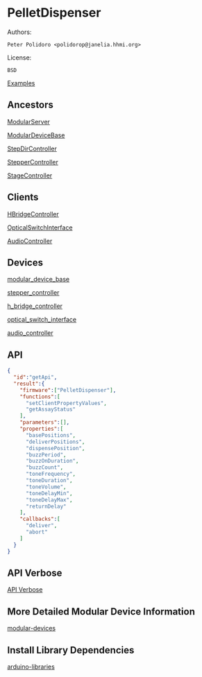 # PelletDispenser

Authors:

    Peter Polidoro <polidorop@janelia.hhmi.org>

License:

    BSD

[Examples](./examples)

## Ancestors

[ModularServer](https://github.com/janelia-arduino/ModularServer)

[ModularDeviceBase](https://github.com/janelia-arduino/ModularDeviceBase)

[StepDirController](https://github.com/janelia-arduino/StepDirController)

[StepperController](https://github.com/janelia-arduino/StepperController)

[StageController](https://github.com/janelia-arduino/StageController)

## Clients

[HBridgeController](https://github.com/janelia-arduino/HBridgeController)

[OpticalSwitchInterface](https://github.com/janelia-arduino/OpticalSwitchInterface)

[AudioController](https://github.com/janelia-arduino/AudioController)

## Devices

[modular_device_base](https://github.com/janelia-modular-devices/modular_device_base.git)

[stepper_controller](https://github.com/janelia-modular-devices/stepper_controller.git)

[h_bridge_controller](https://github.com/janelia-modular-devices/h_bridge_controller.git)

[optical_switch_interface](https://github.com/janelia-modular-devices/optical_switch_interface.git)

[audio_controller](https://github.com/janelia-modular-devices/audio_controller.git)

## API

```json
{
  "id":"getApi",
  "result":{
    "firmware":["PelletDispenser"],
    "functions":[
      "setClientPropertyValues",
      "getAssayStatus"
    ],
    "parameters":[],
    "properties":[
      "basePositions",
      "deliverPositions",
      "dispensePosition",
      "buzzPeriod",
      "buzzOnDuration",
      "buzzCount",
      "toneFrequency",
      "toneDuration",
      "toneVolume",
      "toneDelayMin",
      "toneDelayMax",
      "returnDelay"
    ],
    "callbacks":[
      "deliver",
      "abort"
    ]
  }
}
```

## API Verbose

[API Verbose](./api.json)

## More Detailed Modular Device Information

[modular-devices](https://github.com/janelia-modular-devices/modular-devices)

## Install Library Dependencies

[arduino-libraries](https://github.com/janelia-arduino/arduino-libraries)
